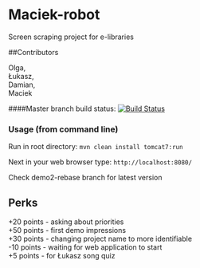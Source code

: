 # Maciek-robot
Screen scraping project for e-libraries

##Contributors

Olga,  
Łukasz,  
Damian,  
Maciek

####Master branch build status:
[![Build Status](https://travis-ci.org/maciejkocur/Maciek-robot.svg?branch=master)](https://travis-ci.org/maciejkocur/Maciek-robot)

### Usage (from command line)

Run in root directory: `mvn clean install tomcat7:run`

Next in your web browser type: `http://localhost:8080/`

Check demo2-rebase branch for latest version

## Perks

+20 points - asking about priorities  
+50 points - first demo impressions  
+30 points - changing project name to more identifiable  
-10 points - waiting for web application to start  
+5 points - for Łukasz song quiz
